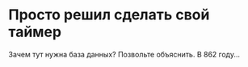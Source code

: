 # Просто решил сделать свой таймер

Зачем тут нужна база данных? Позвольте объяснить. В 862 году...
